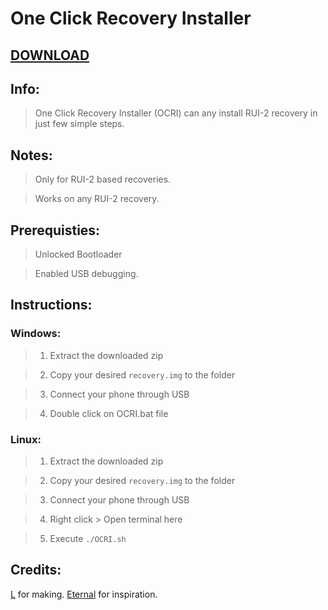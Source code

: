 # One Click Recovery Installer

## [DOWNLOAD](https://github.com/l6174/OCRI/releases/)

## Info:
>One Click Recovery Installer (OCRI) can any install RUI-2 recovery in just few simple steps.

## Notes:
>Only for RUI-2 based recoveries.

>Works on any RUI-2 recovery.

## Prerequisties:
>Unlocked Bootloader

>Enabled USB debugging.

## Instructions:
### Windows:
>1. Extract the downloaded zip

>2. Copy your desired ```recovery.img``` to the folder

>3. Connect your phone through USB

>4. Double click on OCRI.bat file
### Linux:
>1. Extract the downloaded zip

>2. Copy your desired ```recovery.img``` to the folder

>3. Connect your phone through USB

>4. Right click > Open terminal here

>5. Execute ```./OCRI.sh```

## Credits:
[L](https://t.me/detective_ryuzaki) for making.
[Eternal](https://t.me/anon_minati) for inspiration.
